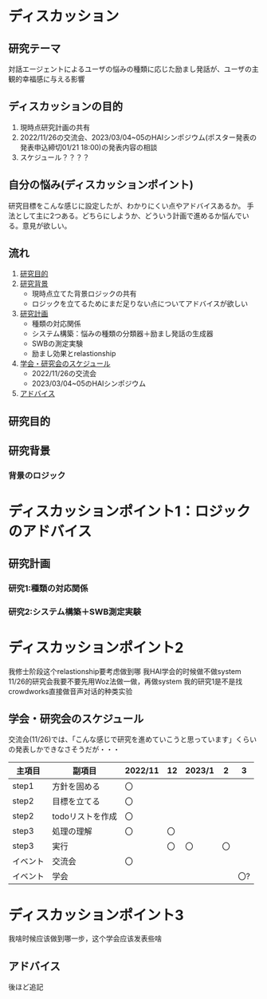 # ディスカッション
## 研究テーマ
対話エージェントによるユーザの悩みの種類に応じた励まし発話が、ユーザの主観的幸福感に与える影響

## ディスカッションの目的
1. 現時点研究計画の共有
2. 2022/11/26の交流会、2023/03/04~05のHAIシンポジウム(ポスター発表の発表申込締切01/21 18:00)の発表内容の相談
3. スケジュール？？？？

## 自分の悩み(ディスカッションポイント)
研究目標をこんな感じに設定したが、わかりにくい点やアドバイスあるか。
手法として主に2つある。どちらにしようか、どういう計画で進めるか悩んでいる。意見が欲しい。

## 流れ
1. [研究目的](#研究目的)
2. [研究背景](#研究背景)
    - 現時点立てた背景ロジックの共有
    - ロジックを立てるためにまだ足りない点についてアドバイスが欲しい
3. [研究計画](#研究計画)
    - 種類の対応関係
    - システム構築：悩みの種類の分類器＋励まし発話の生成器
    - SWBの測定実験
    - 励まし効果とrelastionship
4. [学会・研究会のスケジュール](#学会・研究会のスケジュール)
    - 2022/11/26の交流会
    - 2023/03/04~05のHAIシンポジウム
5. [アドバイス](#アドバイス)



## 研究目的


## 研究背景
### 背景のロジック

# ディスカッションポイント1：ロジックのアドバイス

## 研究計画
### 研究1:種類の対応関係


### 研究2:システム構築＋SWB測定実験




# ディスカッションポイント2
我修士阶段这个relastionship要考虑做到哪
我HAI学会的时候做不做system
11/26的研究会我要不要先用Woz法做一做，再做system
我的研究1是不是找crowdworks直接做音声对话的种类实验


## 学会・研究会のスケジュール

交流会(11/26)では、「こんな感じで研究を進めていこうと思っています」くらいの発表しかできなさそうだが・・・

|主項目|副項目|2022/11|12|2023/1|2|3|
|---|---|---|---|---|---|---|
|step1|方針を固める|〇||
|step2|目標を立てる|〇||
|step2|todoリストを作成|〇||
|step3|処理の理解|〇|〇|
|step3|実行||〇|〇|〇|
|イベント|交流会|〇|||||
|イベント|学会|||||〇?|

# ディスカッションポイント3
我啥时候应该做到哪一步，这个学会应该发表些啥

## アドバイス
後ほど追記
